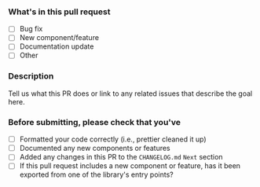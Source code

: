 ### What's in this pull request

- [ ] Bug fix
- [ ] New component/feature
- [ ] Documentation update
- [ ] Other

### Description

Tell us what this PR does or link to any related issues that describe the goal here.

### Before submitting, please check that you've

- [ ] Formatted your code correctly (i.e., prettier cleaned it up)
- [ ] Documented any new components or features
- [ ] Added any changes in this PR to the `CHANGELOG.md` `Next` section
- [ ] If this pull request includes a new component or feature, has it been exported from one of the library's entry points?

